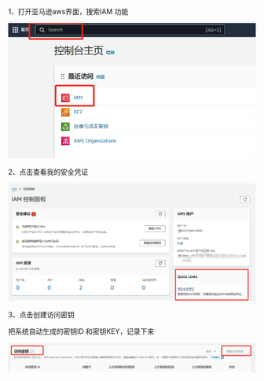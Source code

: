 1、打开亚马逊aws界面，搜索IAM 功能

![8.png](img/8.png)

2、点击查看我的安全凭证

![2.png](img/2.png)

3、点击创建访问密钥

把系统自动生成的密钥ID 和密钥KEY，记录下来

![9.png](img/9.png)
